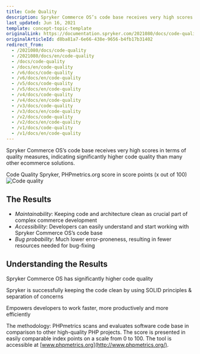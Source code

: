 ```yaml
---
title: Code Quality
description: Spryker Commerce OS’s code base receives very high scores in terms of quality measures, indicating significantly higher code quality than many other ecommerce solutions.
last_updated: Jun 16, 2021
template: concept-topic-template
originalLink: https://documentation.spryker.com/2021080/docs/code-quality
originalArticleId: d8ba81a7-6e66-438e-9656-b4fb17b31402
redirect_from:
  - /2021080/docs/code-quality
  - /2021080/docs/en/code-quality
  - /docs/code-quality
  - /docs/en/code-quality
  - /v6/docs/code-quality
  - /v6/docs/en/code-quality
  - /v5/docs/code-quality
  - /v5/docs/en/code-quality
  - /v4/docs/code-quality
  - /v4/docs/en/code-quality
  - /v3/docs/code-quality
  - /v3/docs/en/code-quality
  - /v2/docs/code-quality
  - /v2/docs/en/code-quality
  - /v1/docs/code-quality
  - /v1/docs/en/code-quality
---
```


Spryker Commerce OS’s code base receives very high scores in terms of quality measures, indicating significantly higher code quality than many other ecommerce solutions.

Code Quality Spryker, PHPmetrics.org score in score points (x out of 100)
![Code quality](https://spryker.s3.eu-central-1.amazonaws.com/docs/Developer+Guide/Guidelines/Code+Quality/spryker-code-quality.png)

## The Results

* *Maintainability*: Keeping code and architecture clean as crucial part of complex commerce development
* *Accessibility*: Developers can easily understand and start working with Spryker Commerce OS’s code base
* *Bug probability*: Much lower error-proneness, resulting in fewer resources needed for bug-fixing

## Understanding the Results

Spryker Commerce OS has significantly higher code quality

Spryker is successfully keeping the code clean by using SOLID principles & separation of concerns

Empowers developers to work faster, more productively and more efficiently

The methodology: PHPmetrics scans and evaluates software code base in comparison to other high-quality PHP projects. The score is presented in easily comparable index points on a scale from 0 to 100. The tool is accessible at [www.phpmetrics.org](http://www.phpmetrics.org/).
